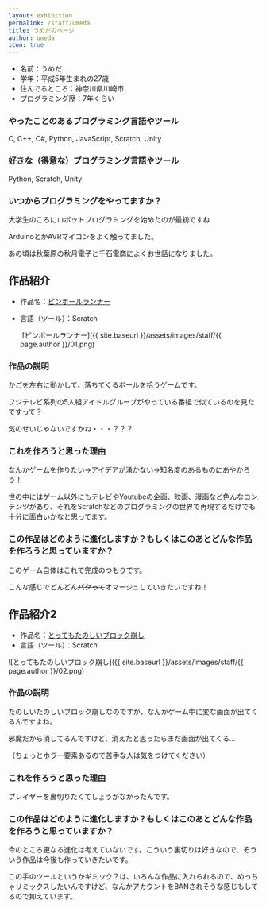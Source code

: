 ```yaml
---
layout: exhibition
permalink: /staff/umeda
title: うめだのページ
author: umeda
icon: true
---
```

- 名前：うめだ
- 学年：平成5年生まれの27歳
- 住んでるところ：神奈川県川崎市
- プログラミング歴：7年くらい

### やったことのあるプログラミング言語やツール

C, C++, C#, Python, JavaScript, Scratch, Unity

### 好きな（得意な）プログラミング言語やツール

Python, Scratch, Unity

### いつからプログラミングをやってますか？

大学生のころにロボットプログラミングを始めたのが最初ですね

ArduinoとかAVRマイコンをよく触ってました。

あの頃は秋葉原の秋月電子と千石電商によくお世話になりました。

## 作品紹介

- 作品名：[ピンボールランナー](https://scratch.mit.edu/projects/417067531/)
- 言語（ツール）：Scratch

    ![ピンボールランナー]({{ site.baseurl }}/assets/images/staff/{{ page.author }}/01.png)

### 作品の説明

かごを左右に動かして、落ちてくるボールを拾うゲームです。

フジテレビ系列の5人組アイドルグループがやっている番組で似ているのを見たですって？

気のせいじゃないですかね・・・？？？

### これを作ろうと思った理由

なんかゲームを作りたい→アイデアが湧かない→知名度のあるものにあやかろう！

世の中にはゲーム以外にもテレビやYoutubeの企画、映画、漫画など色んなコンテンツがあり、それをScratchなどのプログラミングの世界で再現するだけでも十分に面白いかなと思ってます。

### この作品はどのように進化しますか？もしくはこのあとどんな作品を作ろうと思っていますか？

このゲーム自体はこれで完成のつもりです。

こんな感じでどんどん~~パクって~~オマージュしていきたいですね！

## 作品紹介2

- 作品名：[とってもたのしいブロック崩し](https://scratch.mit.edu/projects/520731268/)
- 言語（ツール）：Scratch

![とってもたのしいブロック崩し]({{ site.baseurl }}/assets/images/staff/{{ page.author }}/02.png)

### 作品の説明

たのしいたのしいブロック崩しなのですが、なんかゲーム中に変な画面が出てくるんですよね。

邪魔だから消してるんですけど、消えたと思ったらまだ画面が出てくる...

（ちょっとホラー要素あるので苦手な人は気をつけてください）

### これを作ろうと思った理由

プレイヤーを裏切りたくてしょうがなかったんです。

### この作品はどのように進化しますか？もしくはこのあとどんな作品を作ろうと思っていますか？

今のところ更なる進化は考えていないです。こういう裏切りは好きなので、そういう作品は今後も作っていきたいです。

この手のツールというかギミック？は、いろんな作品に入れられるので、めっちゃリミックスしたいんですけど、なんかアカウントをBANされそうな感じもしてるので抑えています。
